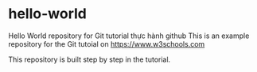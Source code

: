 # hello-world
Hello World repository for Git tutorial
thực hành github
This is an example repository for the Git tutoial on https://www.w3schools.com

This repository is built step by step in the tutorial.
